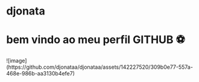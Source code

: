 <div display="inline-block">

<h1 align="left"> djonata </h1>
<h1 align="left"> bem vindo ao meu perfil GITHUB ⚽ </h1>
<img src"">![image](https://github.com/djonataa/djonataa/assets/142227520/309b0e77-557a-468e-986b-aa3130b4efe7)
